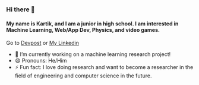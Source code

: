 ### Hi there 👋
#### My name is Kartik, and I am a junior in high school. I am interested in Machine Learning, Web/App Dev, Physics, and video games.
Go to [Devpost](https://devpost.com/kartik-pulipati) or [My Linkedin](https://www.linkedin.com/in/kartik-pulipati/)

- 🔭 I’m currently working on a machine learning research project!
- 😄 Pronouns: He/Him
- ⚡ Fun fact: I love doing research and want to become a researcher in the field of engineering and computer science in the future.

